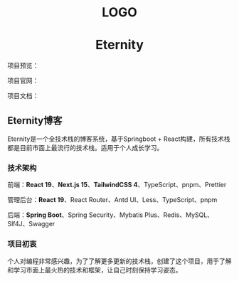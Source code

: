 <h1 align="center">LOGO</h1>

<h1 align="center">Eternity</h1>

项目预览：

项目官网：

项目文档：

## Eternity博客

Eternity是一个全技术栈的博客系统，基于Springboot + React构建，所有技术栈都是目前市面上最流行的技术栈。适用于个人成长学习。

### 技术架构

前端：**React 19**、**Next.js 15**、**TailwindCSS 4**、TypeScript、pnpm、Prettier

管理后台：**React 19**、React Router、Antd UI、Less、TypeScript、pnpm

后端：**Spring Boot**、Spring Security、Mybatis Plus、Redis、MySQL、Slf4J、Swagger


### 项目初衷

个人对编程非常感兴趣，为了了解更多更新的技术栈，创建了这个项目，用于了解和学习市面上最火热的技术和框架，让自己时刻保持学习姿态。